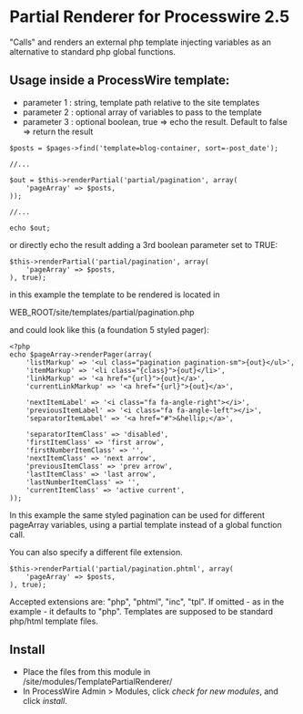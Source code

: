 # Partial Renderer for Processwire 2.5

"Calls" and renders an external php template injecting variables as an
alternative to standard php global functions.

## Usage inside a ProcessWire template:

- parameter 1 : string, template path relative to the site templates
- parameter 2 : optional array of variables to pass to the template
- parameter 3 : optional boolean, true => echo the result. Default to false => return the result

```
$posts = $pages->find('template=blog-container, sort=-post_date');

//...

$out = $this->renderPartial('partial/pagination', array(
    'pageArray' => $posts,
));

//...

echo $out;
```

or directly echo the result adding a 3rd boolean parameter set to TRUE:

```
$this->renderPartial('partial/pagination', array(
    'pageArray' => $posts,
), true);
```

in this example the template to be rendered is located in

WEB_ROOT/site/templates/partial/pagination.php

and could look like this (a foundation 5 styled pager):

```
<?php
echo $pageArray->renderPager(array(
    'listMarkup' => '<ul class="pagination pagination-sm">{out}</ul>',
    'itemMarkup' => '<li class="{class}">{out}</li>',
    'linkMarkup' => '<a href="{url}">{out}</a>',
    'currentLinkMarkup' => '<a href="{url}">{out}</a>',

    'nextItemLabel' => '<i class="fa fa-angle-right"></i>',
    'previousItemLabel' => '<i class="fa fa-angle-left"></i>',
    'separatorItemLabel' => '<a href="#">&hellip;</a>',

    'separatorItemClass' => 'disabled',
    'firstItemClass' => 'first arrow',
    'firstNumberItemClass' => '',
    'nextItemClass' => 'next arrow',
    'previousItemClass' => 'prev arrow',
    'lastItemClass' => 'last arrow',
    'lastNumberItemClass' => '',
    'currentItemClass' => 'active current',
));
```

In this example the same styled pagination can be used for different pageArray
variables, using a partial template instead of a global function call.

You can also specify a different file extension.

```
$this->renderPartial('partial/pagination.phtml', array(
    'pageArray' => $posts,
), true);
```

Accepted extensions are: "php", "phtml", "inc", "tpl".
If omitted - as in the example - it defaults to "php".
Templates are supposed to be standard php/html template files.

## Install

- Place the files from this module in /site/modules/TemplatePartialRenderer/
- In ProcessWire Admin > Modules, click *check for new modules*, and click *install*.
